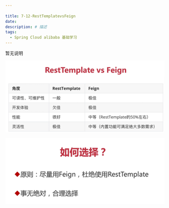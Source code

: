 ```yaml
---

title: 7-12-RestTemplatevsFeign
date:
description: # 描述
tags: 
  - Spring Cloud alibaba 基础学习
---
```


暂无说明

<!-- more -->

![image-20210322221445307](7-12-RestTemplatevsFeign/image-20210322221445307.png)



![image-20210322221502372](7-12-RestTemplatevsFeign/image-20210322221502372.png)

